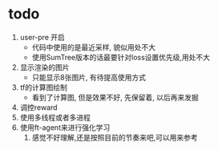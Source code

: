# todo

1. user-pre 开启
   * 代码中使用的是最近采样, 貌似用处不大
   * 使用SumTree版本的话最要针对loss设置优先级,用处不大 
2. 显示渲染的图片
   * 只能显示8张图片, 有待提高使用方式
3. tf的计算图绘制
   * 看到了计算图, 但是效果不好, 先保留着, 以后再来发掘
4. 调控reward
5. 使用多线程或者多进程
6. 使用ft-agent来进行强化学习
   1. 感觉不好理解,还是按照目前的节奏来吧,可以用来参考